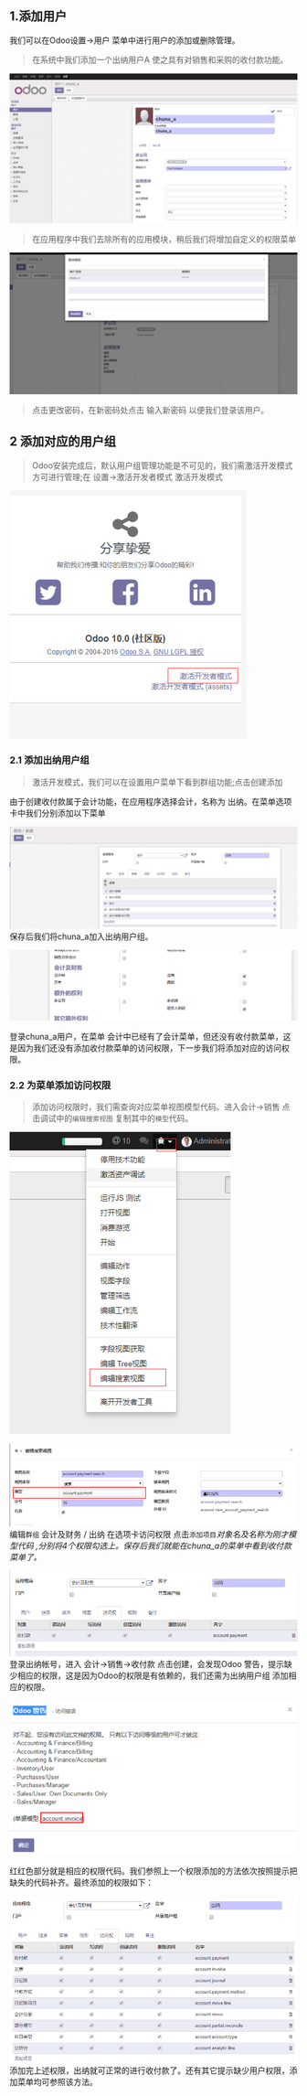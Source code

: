 
## 1.添加用户

我们可以在Odoo设置-&gt;用户 菜单中进行用户的添加或删除管理。

> 在系统中我们添加一个出纳用户A 使之具有对销售和采购的收付款功能。

![](../assets/}L%28~9ONRYQ`US3Y%29$7E5{EJ.png)

> 在应用程序中我们去除所有的应用模块，稍后我们将增加自定义的权限菜单

![](../assets/H]WDDG}F1P_5W8O49}5F99B.png)

> 点击更改密码，在新密码处点击 输入新密码 以便我们登录该用户。

## 2 添加对应的用户组

> Odoo安装完成后，默认用户组管理功能是不可见的，我们需激活开发模式方可进行管理;在 设置-&gt;激活开发者模式 激活开发模式

![](../assets/~I1O2FMQ18DQP$RYONU5JF5.png)

### 2.1 添加出纳用户组

> 激活开发模式，我们可以在设置用户菜单下看到群组功能;点击创建添加

由于创建收付款属于会计功能，在应用程序选择会计，名称为 出纳。在菜单选项卡中我们分别添加以下菜单

![](../assets/HQ]44W2GF_[TEH~{}~I[O5V.png)保存后我们将chuna\_a加入出纳用户组。

![](../assets/$%29AAWRRZXMD[}6GJKH231XI.png)

登录chuna\_a用户，在菜单 会计中已经有了会计菜单，但还没有收付款菜单，这是因为我们还没有添加收付款菜单的访问权限，下一步我们将添加对应的访问权限。

### 2.2 为菜单添加访问权限

> 添加访问权限时，我们需查询对应菜单视图模型代码。进入会计-&gt;销售 点击调试中的`编辑搜索视图` 复制其中的`模型`代码。

![](../assets/XLD[9P40J3Y]4_V5{9GCDA0.png)

![](../assets/import0313.png)编辑`群组` 会计及财务 / 出纳 在选项卡访问权限 点击`添加项目`_对象名及名称为刚才模型代码 ,分别将4个权限勾选上。保存后我们就能在chuna\_a的菜单中看到收付款菜单了。_

![](../assets/import031301.png)登录出纳帐号，进入 会计-&gt;销售-&gt;收付款 点击创建，会发现Odoo 警告，提示缺少相应的权限，这是因为Odoo的权限是有依赖的，我们还需为出纳用户组 添加相应的权限。

![](../assets/import03131459.png)

红红色部分就是相应的权限代码。我们参照上一个权限添加的方法依次按照提示把缺失的代码补齐。最终添加的权限如下：

![](../assets/import03131520.png)添加完上述权限，出纳就可正常的进行收付款了。还有其它提示缺少用户权限，添加菜单均可参照该方法。

